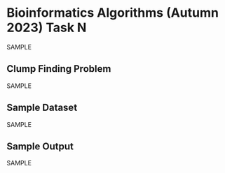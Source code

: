 # Bioinformatics Algorithms (Autumn 2023) Task N

SAMPLE


## Clump Finding Problem

SAMPLE


## Sample Dataset

SAMPLE


## Sample Output

SAMPLE